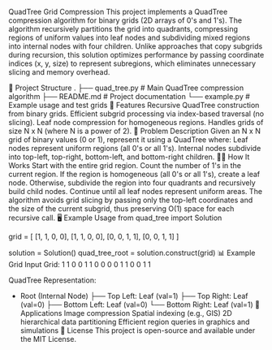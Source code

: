 QuadTree Grid Compression
This project implements a QuadTree compression algorithm for binary grids (2D arrays of 0's and 1's). The algorithm recursively partitions the grid into quadrants, compressing regions of uniform values into leaf nodes and subdividing mixed regions into internal nodes with four children.
Unlike approaches that copy subgrids during recursion, this solution optimizes performance by passing coordinate indices (x, y, size) to represent subregions, which eliminates unnecessary slicing and memory overhead.

📂 Project Structure
.
├── quad_tree.py     # Main QuadTree compression algorithm
├── README.md        # Project documentation
└── example.py       # Example usage and test grids
🚀 Features
Recursive QuadTree construction from binary grids.
Efficient subgrid processing via index-based traversal (no slicing).
Leaf node compression for homogeneous regions.
Handles grids of size N x N (where N is a power of 2).
📝 Problem Description
Given an N x N grid of binary values (0 or 1), represent it using a QuadTree where:
Leaf nodes represent uniform regions (all 0's or all 1's).
Internal nodes subdivide into top-left, top-right, bottom-left, and bottom-right children.
🧑‍💻 How It Works
Start with the entire grid region.
Count the number of 1's in the current region.
If the region is homogeneous (all 0's or all 1's), create a leaf node.
Otherwise, subdivide the region into four quadrants and recursively build child nodes.
Continue until all leaf nodes represent uniform areas.
The algorithm avoids grid slicing by passing only the top-left coordinates and the size of the current subgrid, thus preserving O(1) space for each recursive call.
🖥️ Example Usage
from quad_tree import Solution

grid = [
    [1, 1, 0, 0],
    [1, 1, 0, 0],
    [0, 0, 1, 1],
    [0, 0, 1, 1]
]

solution = Solution()
quad_tree_root = solution.construct(grid)
📊 Example Grid
Input Grid:
1 1 0 0
1 1 0 0
0 0 1 1
0 0 1 1

QuadTree Representation:
- Root (Internal Node)
  ├── Top Left: Leaf (val=1)
  ├── Top Right: Leaf (val=0)
  ├── Bottom Left: Leaf (val=0)
  └── Bottom Right: Leaf (val=1)
🧠 Applications
Image compression
Spatial indexing (e.g., GIS)
2D hierarchical data partitioning
Efficient region queries in graphics and simulations
📜 License
This project is open-source and available under the MIT License.
